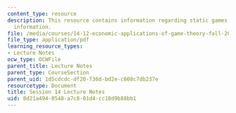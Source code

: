```yaml
---
content_type: resource
description: This resource contains information regarding static games with incomplete
  information.
file: /media/courses/14-12-economic-applications-of-game-theory-fall-2012/8d21a4940548a7c801d4cc18d9b88bb1_MIT14_12F12_chapter14.pdf
file_type: application/pdf
learning_resource_types:
- Lecture Notes
ocw_type: OCWFile
parent_title: Lecture Notes
parent_type: CourseSection
parent_uid: 1d5cdcdc-df20-f36d-bd2e-c608c7db237e
resourcetype: Document
title: Session 14 Lecture Notes
uid: 8d21a494-0548-a7c8-01d4-cc18d9b88bb1
---
```

